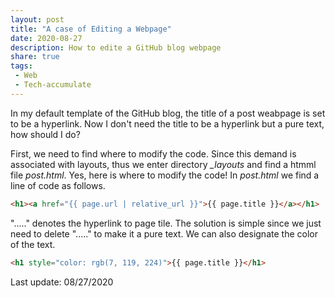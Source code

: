 ```yaml
---
layout: post
title: "A case of Editing a Webpage"
date: 2020-08-27
description: How to edite a GitHub blog webpage
share: true
tags:
 - Web
 - Tech-accumulate
---
```


In my default template of the GitHub blog, the title of a post weabpage is set to be a hyperlink. Now I don't need the title to be a hyperlink but a pure text, how should I do?

First, we need to find where to modify the code. Since this demand is associated with layouts, thus we enter directory *_layouts* and find a htmml file *post.html*. Yes, here is where to modify the code! In *post.html* we find a line of code as follows.

```html
<h1><a href="{{ page.url | relative_url }}">{{ page.title }}</a></h1>
```
"<a>.....</a>" denotes the hyperlink to page tile. The solution is simple since we just need to delete "<a>.....</a>" to make it a pure text. We can also designate the color of the text.

```html
<h1 style="color: rgb(7, 119, 224)">{{ page.title }}</h1>
```

Last update: 08/27/2020
